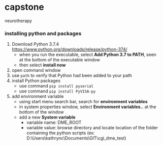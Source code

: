 # capstone
neurotherapy 
### installing python and packages 
1. Download Python 3.7.4 https://www.python.org/downloads/release/python-374/
   - when you run the executable, select **Add Python 3.7 to PATH**, seen at the bottom of the executable window
   - then select **install now**
2. open command window
3. use `path` to verify that Python had been added to your path
4. install Python packages
   - use command `pip install pyserial`
   - use command `pip install PyVISA-py`
5. add environment variable 
    - using start menu search bar, search for **environment variables**
    - in system properties window, select **Environment variables..** at the bottom of the window
    - add a new **System variable**
      - variable name: DME_ROOT 
      - variable value: browse directory and locate location of the folder containing the python scripts (ex: D:\Users\kathrync\Documents\GIT\cgi_dme_test) 
    
  

